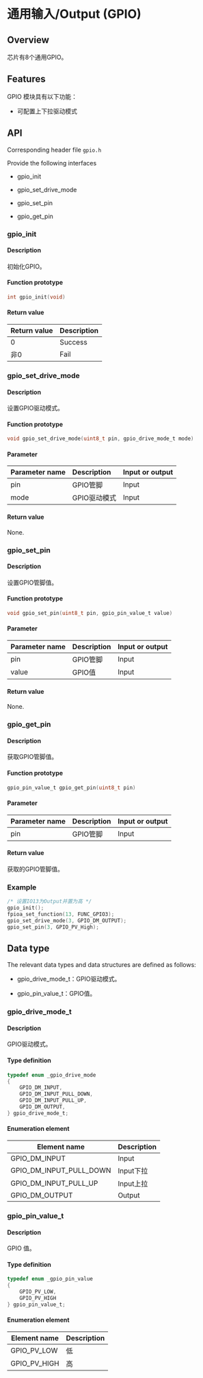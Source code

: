 # 通用输入/Output (GPIO)

## Overview

芯片有8个通用GPIO。

## Features

GPIO 模块具有以下功能：

- 可配置上下拉驱动模式

## API

Corresponding header file `gpio.h`

Provide the following interfaces

- gpio\_init

- gpio\_set\_drive\_mode

- gpio\_set\_pin

- gpio\_get\_pin

### gpio\_init

#### Description

初始化GPIO。

#### Function prototype

```c
int gpio_init(void)
```

#### Return value

| Return value | Description |
| :---- | :----|
| 0     | Success |
| 非0   | Fail |

### gpio\_set\_drive\_mode

#### Description

设置GPIO驱动模式。

#### Function prototype

```c
void gpio_set_drive_mode(uint8_t pin, gpio_drive_mode_t mode)
```

#### Parameter

| Parameter name       | Description           | Input or output   |
| :------------ | :------------- | :-------- |
| pin           | GPIO管脚       | Input      |
| mode          | GPIO驱动模式    | Input      |

#### Return value

None.

### gpio\_set\_pin

#### Description

设置GPIO管脚值。

#### Function prototype

```c
void gpio_set_pin(uint8_t pin, gpio_pin_value_t value)
```

#### Parameter

| Parameter name       | Description           | Input or output   |
| :------------ | :------------- | :-------- |
| pin           | GPIO管脚       | Input      |
| value         | GPIO值         | Input      |

#### Return value

None.

### gpio\_get\_pin

#### Description

获取GPIO管脚值。

#### Function prototype

```c
gpio_pin_value_t gpio_get_pin(uint8_t pin)
```

#### Parameter

| Parameter name       | Description           | Input or output   |
| :------------ | :------------- | :-------- |
| pin           | GPIO管脚       | Input      |

#### Return value

获取的GPIO管脚值。

### Example

```c
/* 设置IO13为Output并置为高 */
gpio_init();
fpioa_set_function(13, FUNC_GPIO3);
gpio_set_drive_mode(3, GPIO_DM_OUTPUT);
gpio_set_pin(3, GPIO_PV_High);
```

## Data type

The relevant data types and data structures are defined as follows:

- gpio\_drive\_mode\_t：GPIO驱动模式。

- gpio\_pin\_value\_t：GPIO值。

### gpio\_drive\_mode\_t

#### Description

GPIO驱动模式。

#### Type definition

```c
typedef enum _gpio_drive_mode
{
    GPIO_DM_INPUT,
    GPIO_DM_INPUT_PULL_DOWN,
    GPIO_DM_INPUT_PULL_UP,
    GPIO_DM_OUTPUT,
} gpio_drive_mode_t;
```

#### Enumeration element

| Element name                     | Description        |
| --------------------------- | ----------- |
| GPIO\_DM\_INPUT             | Input        |
| GPIO\_DM\_INPUT\_PULL\_DOWN | Input下拉     |
| GPIO\_DM\_INPUT\_PULL\_UP   | Input上拉     |
| GPIO\_DM\_OUTPUT            | Output        |

### gpio\_pin\_value\_t

#### Description

GPIO 值。

#### Type definition

```c
typedef enum _gpio_pin_value
{
    GPIO_PV_LOW,
    GPIO_PV_HIGH
} gpio_pin_value_t;
```

#### Enumeration element

| Element name            | Description        |
| ------------------ | ----------- |
| GPIO\_PV\_LOW      | 低          |
| GPIO\_PV\_HIGH     | 高          |